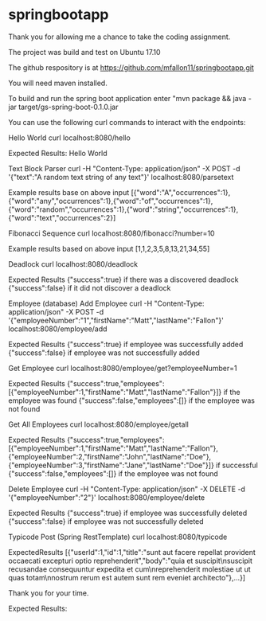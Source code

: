 # springbootapp

Thank you for allowing me a chance to take the coding assignment.

The project was build and test on Ubuntu 17.10

The github respository is at https://github.com/mfallon11/springbootapp.git

You will need maven installed.

To build and run the spring boot application enter "mvn package && java -jar target/gs-spring-boot-0.1.0.jar

You can use the following curl commands to interact with the endpoints:

Hello World
curl localhost:8080/hello

Expected Results: Hello World

Text Block Parser
curl -H "Content-Type: application/json" -X POST -d '{"text":"A random text string of any text"}' localhost:8080/parsetext

Example results base on above input
[{"word":"A","occurrences":1},{"word":"any","occurrences":1},{"word":"of","occurrences":1},{"word":"random","occurrences":1},{"word":"string","occurrences":1},{"word":"text","occurrences":2}]

Fibonacci Sequence
curl localhost:8080/fibonacci?number=10

Example results based on above input
[1,1,2,3,5,8,13,21,34,55]

Deadlock
curl localhost:8080/deadlock

Expected Results
{"success":true} if there was a discovered deadlock
{"success":false} if it did not discover a deadlock

Employee (database)
Add Employee
curl -H "Content-Type: application/json" -X POST -d '{"employeeNumber":"1","firstName":"Matt","lastName":"Fallon"}' localhost:8080/employee/add

Expected Results
{"success":true} if employee was successfully added 
{"success":false} if employee was not successfully added

Get Employee
curl localhost:8080/employee/get?employeeNumber=1

Expected Results
{"success":true,"employees":[{"employeeNumber":1,"firstName":"Matt","lastName":"Fallon"}]} if the employee was found
{"success":false,"employees":[]} if the employee was not found

Get All Employees
curl localhost:8080/employee/getall

Expected Results
{"success":true,"employees":[{"employeeNumber":1,"firstName":"Matt","lastName":"Fallon"},{"employeeNumber":2,"firstName":"John","lastName":"Doe"},{"employeeNumber":3,"firstName":"Jane","lastName":"Doe"}]} if successful
{"success":false,"employees":[]} if the employee was not found

Delete Employee
curl -H "Content-Type: application/json" -X DELETE -d '{"employeeNumber":"2"}' localhost:8080/employee/delete

Expected Results
{"success":true} if employee was successfully deleted 
{"success":false} if employee was not successfully deleted 

Typicode Post (Spring RestTemplate)
curl localhost:8080/typicode

ExpectedResults
[{"userId":1,"id":1,"title":"sunt aut facere repellat provident occaecati excepturi optio reprehenderit","body":"quia et suscipit\nsuscipit recusandae consequuntur expedita et cum\nreprehenderit molestiae ut ut quas totam\nnostrum rerum est autem sunt rem eveniet architecto"},...}]

Thank you for your time.

Expected Results: 
